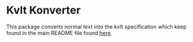 # Kvlt Konverter

This package converts normal text into the kvlt specification which keep found
in the main README file found [here](https://github.com/JacobTheEvans/kvlt-bot).

